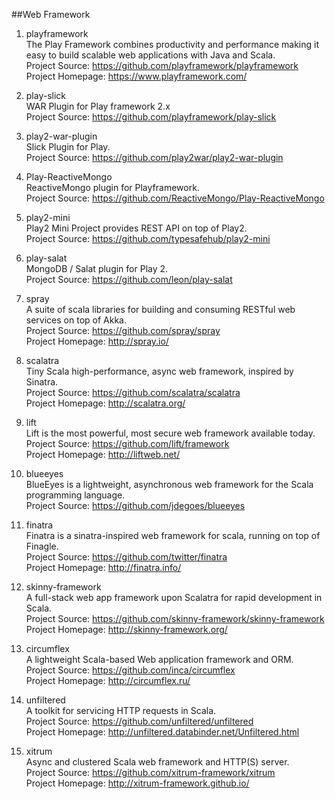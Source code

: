 ##Web Framework

1. playframework   
The Play Framework combines productivity and performance making it easy to build scalable web applications with Java and Scala.  
Project Source: https://github.com/playframework/playframework  
Project Homepage: https://www.playframework.com/

1. play-slick     
WAR Plugin for Play framework 2.x    
Project Source: https://github.com/playframework/play-slick    

1. play2-war-plugin   
Slick Plugin for Play.    
Project Source: https://github.com/play2war/play2-war-plugin  

1. Play-ReactiveMongo     
ReactiveMongo plugin for Playframework.      
Project Source: https://github.com/ReactiveMongo/Play-ReactiveMongo

1. play2-mini  
Play2 Mini Project provides REST API on top of Play2.    
Project Source: https://github.com/typesafehub/play2-mini  

1. play-salat   
MongoDB / Salat plugin for Play 2.    
Project Source: https://github.com/leon/play-salat

1. spray    
A suite of scala libraries for building and consuming RESTful web services on top of Akka.  
Project Source: https://github.com/spray/spray    
Project Homepage: http://spray.io/

1. scalatra    
Tiny Scala high-performance, async web framework, inspired by Sinatra.    
Project Source: https://github.com/scalatra/scalatra     
Project Homepage: http://scalatra.org/

1. lift      
Lift is the most powerful, most secure web framework available today.       
Project Source: https://github.com/lift/framework       
Project Homepage: http://liftweb.net/

1. blueeyes     
BlueEyes is a lightweight, asynchronous web framework for the Scala programming language.       
Project Source: https://github.com/jdegoes/blueeyes      

1. finatra    
Finatra is a sinatra-inspired web framework for scala, running on top of Finagle.       
Project Source: https://github.com/twitter/finatra       
Project Homepage: http://finatra.info/

1. skinny-framework     
A full-stack web app framework upon Scalatra for rapid development in Scala.    
Project Source: https://github.com/skinny-framework/skinny-framework     
Project Homepage: http://skinny-framework.org/   
    
1. circumflex   
A lightweight Scala-based Web application framework and ORM.   
Project Source: https://github.com/inca/circumflex   
Project Homepage: http://circumflex.ru/  

1. unfiltered    
A toolkit for servicing HTTP requests in Scala.        
Project Source: https://github.com/unfiltered/unfiltered       
Project Homepage: http://unfiltered.databinder.net/Unfiltered.html   

1. xitrum    
Async and clustered Scala web framework and HTTP(S) server.    
Project Source: https://github.com/xitrum-framework/xitrum     
Project Homepage: http://xitrum-framework.github.io/    
